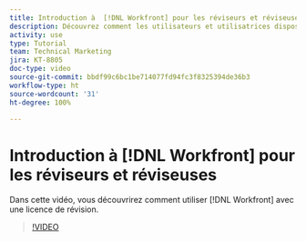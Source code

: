 ```yaml
---
title: Introduction à  [!DNL Workfront] pour les réviseurs et réviseuses
description: Découvrez comment les utilisateurs et utilisatrices disposant d’une licence de révision peuvent utiliser  [!DNL  Workfront].
activity: use
type: Tutorial
team: Technical Marketing
jira: KT-8805
doc-type: video
source-git-commit: bbdf99c6bc1be714077fd94fc3f8325394de36b3
workflow-type: ht
source-wordcount: '31'
ht-degree: 100%

---
```


# Introduction à [!DNL Workfront] pour les réviseurs et réviseuses

Dans cette vidéo, vous découvrirez comment utiliser [!DNL  Workfront] avec une licence de révision.

>[!VIDEO](https://video.tv.adobe.com/v/3438688/?quality=12&learn=on&enablevpops=1&captions=fre_fr)
